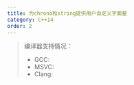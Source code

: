 ```yaml
---
title: 为chrono和string提供用户自定义字面量
category: C++14
order: 2
---
```


> 编译器支持情况：
> * GCC:
> * MSVC:
> * Clang:
